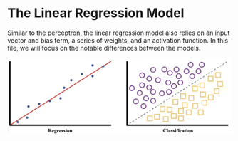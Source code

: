 # The Linear Regression Model

Similar to the perceptron, the linear regression model also relies on an input vector and bias term, a series of weights, and an activation function. In this file, we will focus on the notable differences between the models.

![regression](img1.png)